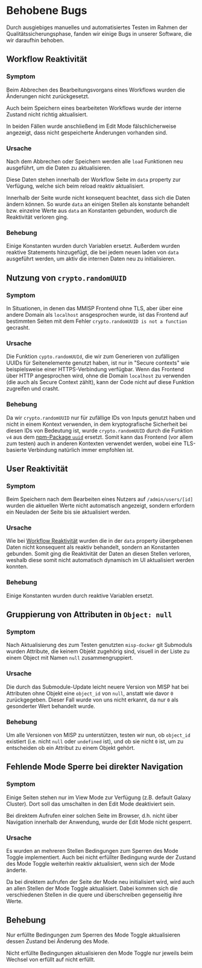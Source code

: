 # Behobene Bugs

Durch ausgiebiges manuelles und automatisiertes Testen im Rahmen
der Qualitätssicherungsphase, fanden wir einige Bugs in unserer
Software, die wir daraufhin behoben.

## Workflow Reaktivität

### Symptom

Beim Abbrechen des Bearbeitungsvorgans eines Workflows wurden die
Änderungen nicht zurückgesetzt.

Auch beim Speichern eines bearbeiteten Workflows wurde der interne Zustand
nicht richtig aktualisiert.

In beiden Fällen wurde anschließend im Edit Mode fälschlicherweise angezeigt,
dass nicht gespeicherte Änderungen vorhanden sind.

### Ursache

Nach dem Abbrechen oder Speichern werden alle `load` Funktionen neu
ausgeführt, um die Daten zu aktualisieren.

Diese Daten stehen innerhalb der Workflow Seite im `data` property
zur Verfügung, welche sich beim reload reaktiv aktualisiert.

Innerhalb der Seite wurde nicht konsequent beachtet,
dass sich die Daten ändern können.
So wurde `data` an einigen Stellen als konstante behandelt bzw.
einzelne Werte aus `data` an Konstanten gebunden,
wodurch die Reaktivität verloren ging.

### Behebung

Einige Konstanten wurden durch Variablen ersetzt.
Außerdem wurden reaktive Statements hinzugefügt,
die bei jedem neuen laden von `data` ausgeführt werden,
um aktiv die internen Daten neu zu initialisieren.

## Nutzung von `crypto.randomUUID`

### Symptom

In Situationen, in denen das MMISP Frontend ohne TLS, aber über eine andere Domain als `localhost`
ansgesprochen wurde, ist das Frontend auf bestimmten Seiten mit dem Fehler
`crypto.randomUUID is not a function` gecrasht.

### Ursache

Die Funktion `cypto.randomUUId`, die wir zum Generieren von zufälligen UUIDs für Seitenelemente genutzt haben,
ist nur in "Secure contexts" wie beispielsweise einer HTTPS-Verbindung verfügbar.
Wenn das Frontend über HTTP angesprochen wird, ohne die Domain `localhost` zu verwenden (die auch als Secure Context zählt),
kann der Code nicht auf diese Funktion zugreifen und crasht.

### Behebung

Da wir `crypto.randomUUID` nur für zufällige IDs von Inputs genutzt haben und nicht in einem Kontext verwenden,
in dem kryptografische Sicherheit bei diesen IDs von Bedeutung ist, wurde `crypto.randomUUID` durch die
Funktion `v4` aus dem [npm-Package `uuid`](https://www.npmjs.com/package/uuid) ersetzt.
Somit kann das Frontend (vor allem zum testen) auch in anderen Kontexten verwendet werden,
wobei eine TLS-basierte Verbindung natürlich immer empfohlen ist.

## User Reaktivität

### Symptom

Beim Speichern nach dem Bearbeiten eines Nutzers auf `/admin/users/[id]` wurden die aktuellen Werte
nicht automatisch angezeigt, sondern erfordern ein Neuladen der Seite bis sie aktualisiert werden.

### Ursache

Wie bei [Workflow Reaktivität](#workflow-reaktivität) wurden die in der `data` property übergebenen Daten
nicht konsequent als reaktiv behandelt, sondern an Konstanten gebunden.
Somit ging die Reaktivität der Daten an diesen Stellen verloren, weshalb diese somit nicht automatisch
dynamisch im UI aktualisiert werden konnten.

### Behebung

Einige Konstanten wurden durch reaktive Variablen ersetzt.

## Gruppierung von Attributen in `Object: null`

### Symptom

Nach Aktualisierung des zum Testen genutzten `misp-docker` git Submoduls wurden Attribute, die keinem
Objekt zugehörig sind, visuell in der Liste zu einem Object mit Namen `null` zusammengruppiert.

### Ursache

Die durch das Submodule-Update leicht neuere Version von MISP hat bei Attributen ohne Objekt eine
`object_id` von `null`, anstatt wie davor `0` zurückgegeben.
Dieser Fall wurde von uns nicht erkannt, da nur `0` als gesonderter Wert behandelt wurde.

### Behebung

Um alle Versionen von MISP zu unterstützen, testen wir nun, ob `object_id` existiert (i.e. nicht `null` oder `undefined` ist), und ob sie nicht `0` ist, um zu entscheiden ob ein Attribut zu einem Objekt gehört.

## Fehlende Mode Sperre bei direkter Navigation

### Symptom

Einige Seiten stehen nur im View Mode zur Verfügung
(z.B. default Galaxy Cluster).
Dort soll das umschalten in den Edit Mode deaktiviert sein.

Bei direktem Aufrufen einer solchen Seite im Browser,
d.h. nicht über Navigation innerhalb der Anwendung,
wurde der Edit Mode nicht gesperrt.

### Ursache

Es wurden an mehreren Stellen Bedingungen zum Sperren des Mode Toggle
implementiert.
Auch bei nicht erfüllter Bedingung wurde der Zustand des Mode Toggle
weiterhin reaktiv aktualisiert, wenn sich der Mode änderte.

Da bei direktem aufrufen der Seite der Mode neu initialisiert wird,
wird auch an allen Stellen der Mode Toggle aktualisiert.
Dabei kommen sich die verschiedenen Stellen in die quere
und überschreiben gegenseitig ihre Werte.

## Behebung

Nur erfüllte Bedingungen zum Sperren des Mode Toggle
aktualisieren dessen Zustand bei Änderung des Mode.

Nicht erfüllte Bedingungen aktualisieren den Mode Toggle nur jeweils
beim Wechsel von erfüllt auf nicht erfüllt.

